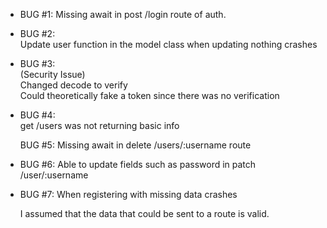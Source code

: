 - BUG #1:
  Missing await in post /login route of auth.

- BUG #2:  
  Update user function in the model class when updating nothing crashes

- BUG #3:  
  (Security Issue)  
  Changed decode to verify  
  Could theoretically fake a token since there was no verification

- BUG #4:  
  get /users was not returning basic info

  BUG #5:
  Missing await in delete /users/:username route

- BUG #6:
  Able to update fields such as password in patch /user/:username

- BUG #7:
  When registering with missing data crashes

  I assumed that the data that could be sent to a route is valid.
